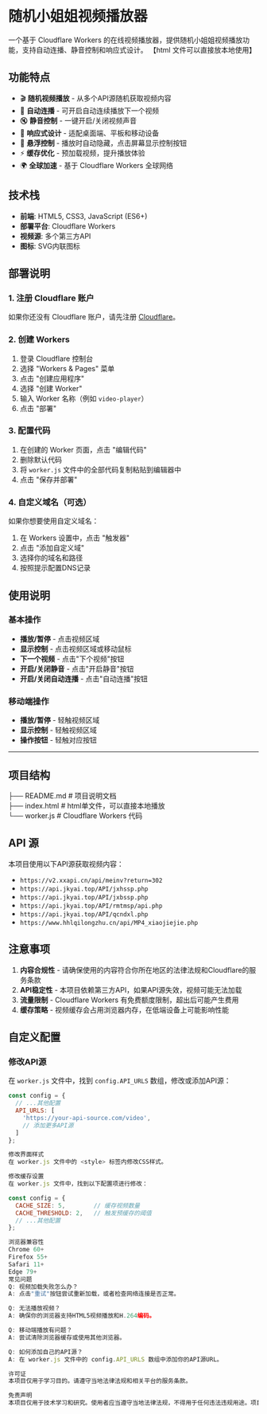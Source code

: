 # 随机小姐姐视频播放器

一个基于 Cloudflare Workers 的在线视频播放器，提供随机小姐姐视频播放功能，支持自动连播、静音控制和响应式设计。
【html 文件可以直接放本地使用】
## 功能特点

- 🎬 **随机视频播放** - 从多个API源随机获取视频内容
- 🔄 **自动连播** - 可开启自动连续播放下一个视频
- 🔇 **静音控制** - 一键开启/关闭视频声音
- 📱 **响应式设计** - 适配桌面端、平板和移动设备
- 🎯 **悬浮控制** - 播放时自动隐藏，点击屏幕显示控制按钮
- ⚡ **缓存优化** - 预加载视频，提升播放体验
- 🌍 **全球加速** - 基于 Cloudflare Workers 全球网络

## 技术栈

- **前端**: HTML5, CSS3, JavaScript (ES6+)
- **部署平台**: Cloudflare Workers
- **视频源**: 多个第三方API
- **图标**: SVG内联图标

## 部署说明

### 1. 注册 Cloudflare 账户

如果你还没有 Cloudflare 账户，请先注册 [Cloudflare](https://www.cloudflare.com/)。

### 2. 创建 Workers

1. 登录 Cloudflare 控制台
2. 选择 "Workers & Pages" 菜单
3. 点击 "创建应用程序"
4. 选择 "创建 Worker"
5. 输入 Worker 名称（例如 `video-player`）
6. 点击 "部署"

### 3. 配置代码

1. 在创建的 Worker 页面，点击 "编辑代码"
2. 删除默认代码
3. 将 `worker.js` 文件中的全部代码复制粘贴到编辑器中
4. 点击 "保存并部署"

### 4. 自定义域名（可选）

如果你想要使用自定义域名：

1. 在 Workers 设置中，点击 "触发器"
2. 点击 "添加自定义域"
3. 选择你的域名和路径
4. 按照提示配置DNS记录

## 使用说明

### 基本操作

- **播放/暂停** - 点击视频区域
- **显示控制** - 点击视频区域或移动鼠标
- **下一个视频** - 点击"下个视频"按钮
- **开启/关闭静音** - 点击"开启静音"按钮
- **开启/关闭自动连播** - 点击"自动连播"按钮

### 移动端操作

- **播放/暂停** - 轻触视频区域
- **显示控制** - 轻触视频区域
- **操作按钮** - 轻触对应按钮
----
## 项目结构
├── README.md              # 项目说明文档  
├── index.html             # html单文件，可以直接本地播放  
└── worker.js              # Cloudflare Workers 代码

## API 源

本项目使用以下API源获取视频内容：

- `https://v2.xxapi.cn/api/meinv?return=302`
- `https://api.jkyai.top/API/jxhssp.php`
- `https://api.jkyai.top/API/jxbssp.php`
- `https://api.jkyai.top/API/rmtmsp/api.php`
- `https://api.jkyai.top/API/qcndxl.php`
- `https://www.hhlqilongzhu.cn/api/MP4_xiaojiejie.php`

## 注意事项

1. **内容合规性** - 请确保使用的内容符合你所在地区的法律法规和Cloudflare的服务条款
2. **API稳定性** - 本项目依赖第三方API，如果API源失效，视频可能无法加载
3. **流量限制** - Cloudflare Workers 有免费额度限制，超出后可能产生费用
4. **缓存策略** - 视频缓存会占用浏览器内存，在低端设备上可能影响性能

## 自定义配置

### 修改API源

在 `worker.js` 文件中，找到 `config.API_URLS` 数组，修改或添加API源：

```javascript
const config = {
  // ...其他配置
  API_URLS: [
    'https://your-api-source.com/video',
    // 添加更多API源
  ]
};

修改界面样式
在 worker.js 文件中的 <style> 标签内修改CSS样式。

修改缓存设置
在 worker.js 文件中，找到以下配置项进行修改：

const config = {
  CACHE_SIZE: 5,        // 缓存视频数量
  CACHE_THRESHOLD: 2,   // 触发预缓存的阈值
  // ...其他配置
};

浏览器兼容性
Chrome 60+
Firefox 55+
Safari 11+
Edge 79+
常见问题
Q: 视频加载失败怎么办？
A: 点击"重试"按钮尝试重新加载，或者检查网络连接是否正常。

Q: 无法播放视频？
A: 确保你的浏览器支持HTML5视频播放和H.264编码。

Q: 移动端播放有问题？
A: 尝试清除浏览器缓存或使用其他浏览器。

Q: 如何添加自己的API源？
A: 在 worker.js 文件中的 config.API_URLS 数组中添加你的API源URL。

许可证
本项目仅用于学习目的。请遵守当地法律法规和相关平台的服务条款。

免责声明
本项目仅用于技术学习和研究。使用者应当遵守当地法律法规，不得用于任何违法违规用途。项目开发者不对使用者的行为承担任何责任。

